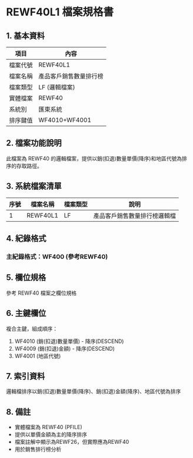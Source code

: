 # REWF40L1 檔案規格書

## 1. 基本資料

| 項目 | 內容 |
|------|------|
| 檔案代號 | REWF40L1 |
| 檔案名稱 | 產品客戶銷售數量排行榜 |
| 檔案類型 | LF (邏輯檔案) |
| 實體檔案 | REWF40 |
| 系統別 | 匯東系統 |
| 排序鍵值 | WF4010+WF4001 |

## 2. 檔案功能說明

此檔案為 REWF40 的邏輯檔案，提供以銷(扣退)數量單價(降序)和地區代號為排序的存取路徑。

## 3. 系統檔案清單

| 序號 | 檔案名稱 | 檔案類型 | 說明 |
|------|----------|----------|------|
| 1 | REWF40L1 | LF | 產品客戶銷售數量排行榜邏輯檔 |

## 4. 紀錄格式

### 主紀錄格式：WF400 (參考REWF40)

## 5. 欄位規格

參考 REWF40 檔案之欄位規格

## 6. 主鍵欄位

複合主鍵，組成順序：
1. WF4010 (銷(扣退)數量單價) - 降序(DESCEND)
2. WF4009 (銷(扣退)金額) - 降序(DESCEND)
3. WF4001 (地區代號)

## 7. 索引資料

邏輯檔排序以銷(扣退)數量單價(降序)、銷(扣退)金額(降序)、地區代號為排序

## 8. 備註

- 實體檔案為 REWF40 (PFILE)
- 提供以單價金額為主的降序排序
- 檔案註解中顯示為REWF26，但實際應為REWF40
- 用於銷售排行榜分析 